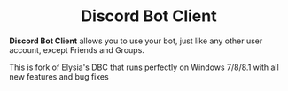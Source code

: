 <h1 align="center">Discord Bot Client</h1>

**Discord Bot Client** allows you to use your bot, just like any other user account, except Friends and Groups. 

This is fork of Elysia's DBC that runs perfectly on Windows 7/8/8.1 with all new features and bug fixes

